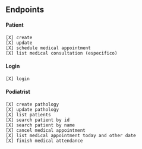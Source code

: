 ## Endpoints

#### Patient
    [X] create
    [X] update
    [X] schedule medical appointment
    [X] list medical consultation (especifico)

#### Login
    [X] login

#### Podiatrist
    [X] create pathology
    [X] update pathology
    [X] list patients
    [X] search patient by id
    [X] search patient by name
    [X] cancel medical appointment
    [X] list medical appointment today and other date
    [X] finish medical attendance


    
